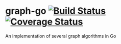 # graph-go [![Build Status](https://travis-ci.org/arnauddri/graph-go.svg?branch=master)](https://travis-ci.org/arnauddri/graph-go) [![Coverage Status](https://img.shields.io/coveralls/arnauddri/graph-go.svg)](https://coveralls.io/r/arnauddri/graph-go?branch=master)

An implementation of several graph algorithms in Go
